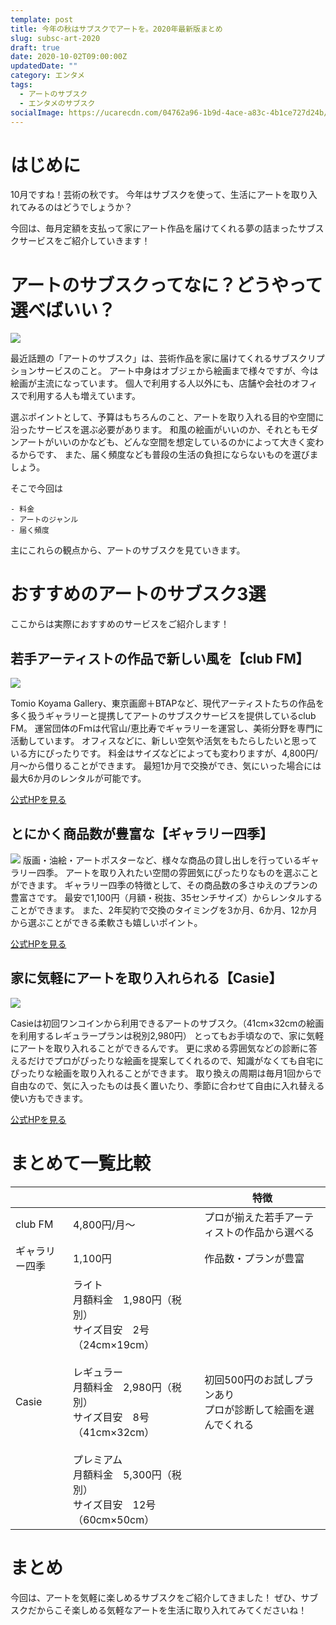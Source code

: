 ```yaml
---
template: post
title: 今年の秋はサブスクでアートを。2020年最新版まとめ
slug: subsc-art-2020
draft: true
date: 2020-10-02T09:00:00Z
updatedDate: ""
category: エンタメ
tags:
  - アートのサブスク
  - エンタメのサブスク
socialImage: https://ucarecdn.com/04762a96-1b9d-4ace-a83c-4b1ce727d24b/
---
```


# はじめに
10月ですね！芸術の秋です。
今年はサブスクを使って、生活にアートを取り入れてみるのはどうでしょうか？

今回は、毎月定額を支払って家にアート作品を届けてくれる夢の詰まったサブスクサービスをご紹介していきます！

# アートのサブスクってなに？どうやって選べばいい？
![](https://ucarecdn.com/d2f8e252-c5e8-4d8f-87b7-87ec70e1048f/)

最近話題の「アートのサブスク」は、芸術作品を家に届けてくれるサブスクリプションサービスのこと。
アート中身はオブジェから絵画まで様々ですが、今は絵画が主流になっています。
個人で利用する人以外にも、店舗や会社のオフィスで利用する人も増えています。

選ぶポイントとして、予算はもちろんのこと、アートを取り入れる目的や空間に沿ったサービスを選ぶ必要があります。
和風の絵画がいいのか、それともモダンアートがいいのかなども、どんな空間を想定しているのかによって大きく変わるからです、
また、届く頻度なども普段の生活の負担にならないものを選びましょう。

そこで今回は
```
- 料金
- アートのジャンル
- 届く頻度
```
主にこれらの観点から、アートのサブスクを見ていきます。


# おすすめのアートのサブスク3選
ここからは実際におすすめのサービスをご紹介します！

## 若手アーティストの作品で新しい風を【club FM】

![](https://ucarecdn.com/3042b4dc-289e-43a4-8204-ac0109d74b6a/)

Tomio Koyama Gallery、東京画廊＋BTAPなど、現代アーティストたちの作品を多く扱うギャラリーと提携してアートのサブスクサービスを提供しているclub FM。
運営団体のFｍは代官山/恵比寿でギャラリーを運営し、美術分野を専門に活動しています。
オフィスなどに、新しい空気や活気をもたらしたいと思っている方にぴったりです。
料金はサイズなどによっても変わりますが、4,800円/月～から借りることができます。
最短1か月で交換ができ、気にいった場合には最大6か月のレンタルが可能です。

[公式HPを見る](https://clubfm.jp/)

## とにかく商品数が豊富な【ギャラリー四季】

![](https://ucarecdn.com/7e9a5d46-e68c-437d-9338-e8873b4cf7eb/)
版画・油絵・アートポスターなど、様々な商品の貸し出しを行っているギャラリー四季。
アートを取り入れたい空間の雰囲気にぴったりなものを選ぶことができます。
ギャラリー四季の特徴として、その商品数の多さゆえのプランの豊富さです。
最安で1,100円（月額・税抜、35センチサイズ）からレンタルすることができます。
また、2年契約で交換のタイミングを3か月、6か月、12か月から選ぶことができる柔軟さも嬉しいポイント。

[公式HPを見る](https://www.gallery-shiki.co.jp/)

## 家に気軽にアートを取り入れられる【Casie】

![](https://ucarecdn.com/7b554b96-0fad-43f7-883e-220c590d27b9/)

Casieは初回ワンコインから利用できるアートのサブスク。（41cm×32cmの絵画を利用するレギュラープランは税別2,980円）
とってもお手頃なので、家に気軽にアートを取り入れることができるんです。
更に求める雰囲気などの診断に答えるだけでプロがぴったりな絵画を提案してくれるので、知識がなくても自宅にぴったりな絵画を取り入れることができます。
取り換えの周期は毎月1回からで自由なので、気に入ったものは長く置いたり、季節に合わせて自由に入れ替える使い方もできます。

[公式HPを見る](https://casie.jp/)

# まとめて一覧比較
|  |  | 特徴 |
| --- | --- | --- |
| club FM | 4,800円/月～ | プロが揃えた若手アーティストの作品から選べる |
| ギャラリー四季 | 1,100円 | 作品数・プランが豊富 |
| Casie | ライト<br>月額料金　1,980円（税別）<br>サイズ目安　2号（24cm×19cm）<br><br>レギュラー<br>月額料金　2,980円（税別）<br>サイズ目安　8号（41cm×32cm）<br><br>プレミアム<br>月額料金　5,300円（税別）<br>サイズ目安　12号（60cm×50cm） | 初回500円のお試しプランあり<br>プロが診断して絵画を選んでくれる |




# まとめ
今回は、アートを気軽に楽しめるサブスクをご紹介してきました！
ぜひ、サブスクだからこそ楽しめる気軽なアートを生活に取り入れてみてくださいね！

